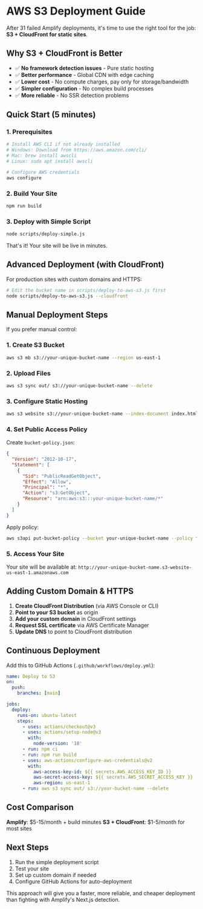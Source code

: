 # AWS S3 Deployment Guide

After 31 failed Amplify deployments, it's time to use the right tool for the job: **S3 + CloudFront for static sites**.

## Why S3 + CloudFront is Better

- ✅ **No framework detection issues** - Pure static hosting
- ✅ **Better performance** - Global CDN with edge caching  
- ✅ **Lower cost** - No compute charges, pay only for storage/bandwidth
- ✅ **Simpler configuration** - No complex build processes
- ✅ **More reliable** - No SSR detection problems

## Quick Start (5 minutes)

### 1. Prerequisites
```bash
# Install AWS CLI if not already installed
# Windows: Download from https://aws.amazon.com/cli/
# Mac: brew install awscli
# Linux: sudo apt install awscli

# Configure AWS credentials
aws configure
```

### 2. Build Your Site
```bash
npm run build
```

### 3. Deploy with Simple Script
```bash
node scripts/deploy-simple.js
```

That's it! Your site will be live in minutes.

## Advanced Deployment (with CloudFront)

For production sites with custom domains and HTTPS:

```bash
# Edit the bucket name in scripts/deploy-to-aws-s3.js first
node scripts/deploy-to-aws-s3.js --cloudfront
```

## Manual Deployment Steps

If you prefer manual control:

### 1. Create S3 Bucket
```bash
aws s3 mb s3://your-unique-bucket-name --region us-east-1
```

### 2. Upload Files
```bash
aws s3 sync out/ s3://your-unique-bucket-name --delete
```

### 3. Configure Static Hosting
```bash
aws s3 website s3://your-unique-bucket-name --index-document index.html --error-document index.html
```

### 4. Set Public Access Policy
Create `bucket-policy.json`:
```json
{
  "Version": "2012-10-17",
  "Statement": [
    {
      "Sid": "PublicReadGetObject",
      "Effect": "Allow",
      "Principal": "*",
      "Action": "s3:GetObject",
      "Resource": "arn:aws:s3:::your-unique-bucket-name/*"
    }
  ]
}
```

Apply policy:
```bash
aws s3api put-bucket-policy --bucket your-unique-bucket-name --policy file://bucket-policy.json
```

### 5. Access Your Site
Your site will be available at:
`http://your-unique-bucket-name.s3-website-us-east-1.amazonaws.com`

## Adding Custom Domain & HTTPS

1. **Create CloudFront Distribution** (via AWS Console or CLI)
2. **Point to your S3 bucket** as origin
3. **Add your custom domain** in CloudFront settings
4. **Request SSL certificate** via AWS Certificate Manager
5. **Update DNS** to point to CloudFront distribution

## Continuous Deployment

Add this to GitHub Actions (`.github/workflows/deploy.yml`):

```yaml
name: Deploy to S3
on:
  push:
    branches: [main]

jobs:
  deploy:
    runs-on: ubuntu-latest
    steps:
      - uses: actions/checkout@v3
      - uses: actions/setup-node@v3
        with:
          node-version: '18'
      - run: npm ci
      - run: npm run build
      - uses: aws-actions/configure-aws-credentials@v2
        with:
          aws-access-key-id: ${{ secrets.AWS_ACCESS_KEY_ID }}
          aws-secret-access-key: ${{ secrets.AWS_SECRET_ACCESS_KEY }}
          aws-region: us-east-1
      - run: aws s3 sync out/ s3://your-bucket-name --delete
```

## Cost Comparison

**Amplify**: $5-15/month + build minutes
**S3 + CloudFront**: $1-5/month for most sites

## Next Steps

1. Run the simple deployment script
2. Test your site
3. Set up custom domain if needed
4. Configure GitHub Actions for auto-deployment

This approach will give you a faster, more reliable, and cheaper deployment than fighting with Amplify's Next.js detection.